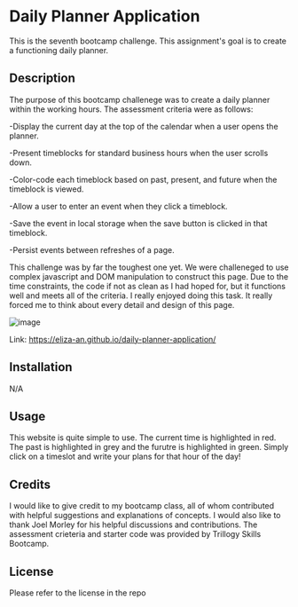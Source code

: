 # Daily Planner Application
This is the seventh bootcamp challenge. This assignment's goal is to create a functioning daily planner.

## Description

The purpose of this bootcamp challenege was to create a daily planner within the working hours. The assessment criteria were as follows:

-Display the current day at the top of the calendar when a user opens the planner.

-Present timeblocks for standard business hours when the user scrolls down.

-Color-code each timeblock based on past, present, and future when the timeblock is viewed.

-Allow a user to enter an event when they click a timeblock.

-Save the event in local storage when the save button is clicked in that timeblock.

-Persist events between refreshes of a page.


This challenge was by far the toughest one yet. We were challeneged to use complex javascript and DOM manipulation to construct this page. Due to the time constraints, the code if not as clean as I had hoped for, but it functions well and meets all of the criteria. I really enjoyed doing this task. It really forced me to think about every detail and design of this page. 


![image](https://user-images.githubusercontent.com/118762745/215908730-d39b6d6e-8363-415e-86ed-356df2b0d9a7.png)






Link: https://eliza-an.github.io/daily-planner-application/


## Installation

N/A


## Usage

This website is quite simple to use. The current time is highlighted in red. The past is highlighted in grey and the furutre is highlighted in green. Simply click on a timeslot and write your plans for that hour of the day!

## Credits

I would like to give credit to my bootcamp class, all of whom contributed with helpful suggestions and explanations of concepts. I would also like to thank Joel Morley for his helpful discussions and contributions.
The assessment crieteria and starter code was provided by Trillogy Skills Bootcamp. 

## License

Please refer to the license in the repo
